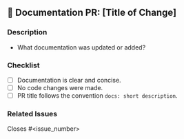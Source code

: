 ## 📖 Documentation PR: [Title of Change]

### Description
- What documentation was updated or added?

### Checklist
- [ ] Documentation is clear and concise.
- [ ] No code changes were made.
- [ ] PR title follows the convention `docs: short description`.

### Related Issues
Closes #<issue_number>
